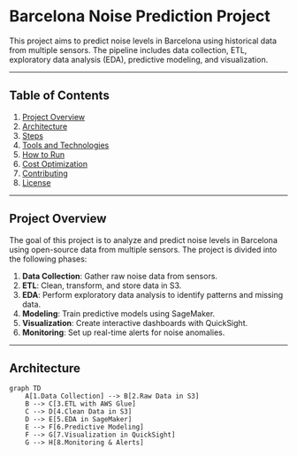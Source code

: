 # Barcelona Noise Prediction Project

This project aims to predict noise levels in Barcelona using historical data from multiple sensors. The pipeline includes data collection, ETL, exploratory data analysis (EDA), predictive modeling, and visualization.

---

## Table of Contents
1. [Project Overview](#project-overview)
2. [Architecture](#architecture)
3. [Steps](#steps)
4. [Tools and Technologies](#tools-and-technologies)
5. [How to Run](#how-to-run)
6. [Cost Optimization](#cost-optimization)
7. [Contributing](#contributing)
8. [License](#license)

---

## Project Overview

The goal of this project is to analyze and predict noise levels in Barcelona using open-source data from multiple sensors. The project is divided into the following phases:

1. **Data Collection**: Gather raw noise data from sensors.
2. **ETL**: Clean, transform, and store data in S3.
3. **EDA**: Perform exploratory data analysis to identify patterns and missing data.
4. **Modeling**: Train predictive models using SageMaker.
5. **Visualization**: Create interactive dashboards with QuickSight.
6. **Monitoring**: Set up real-time alerts for noise anomalies.

---

## Architecture

```mermaid
graph TD
    A[1.Data Collection] --> B[2.Raw Data in S3]
    B --> C[3.ETL with AWS Glue]
    C --> D[4.Clean Data in S3]
    D --> E[5.EDA in SageMaker]
    E --> F[6.Predictive Modeling]
    F --> G[7.Visualization in QuickSight]
    G --> H[8.Monitoring & Alerts]